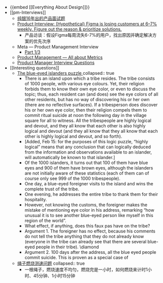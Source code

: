 - {{embed [[Everything About Design]]}}
- [[pm-Interviews]]
	- [纯银16年出的产品面试题](https://coffee.pmcaff.com/article/487940211717248/pmcaff?utm_source=forum)
	- [Product Interview: (Hypothetical) Figma is losing customers at 6–7% weekly. Figure out the reason & prioritize solutions.](https://bootcamp.uxdesign.cc/product-interview-rca-solution-design-question-figma-is-losing-customers-at-6-7-weekly-a9c1eb11a236)
		- 产品访谈：假设Figma每周流失6-7%的用户，找出原因并确定解决方案的优先次序
	- Meta — Product Management Interview
		- [Part 1/3](https://medium.com/design-bootcamp/meta-product-management-interview-part-1-3-68e098afadcf)
	- [Product Management — All about Metrics](https://alaamohy.medium.com/product-management-all-about-metrics-30ec93259e9a)
	- [Product Manager Interview Questions](https://www.productmanagementexercises.com/interview-questions)
- [[Interesting questions]]
	- [The blue-eyed islanders puzzle ](https://terrytao.wordpress.com/2011/04/07/the-blue-eyed-islanders-puzzle-repost/)
	  collapsed:: true
		- There is an island upon which a tribe resides. The tribe consists of 1000 people, with various eye colours. Yet, their religion forbids them to know their own eye color, or even to discuss the topic; thus, each resident can (and does) see the eye colors of all other residents, but has no way of discovering his or her own (there are no reflective surfaces). If a tribesperson does discover his or her own eye color, then their religion compels them to commit ritual suicide at noon the following day in the village square for all to witness. All the tribespeople are highly logical and devout, and they all know that each other is also highly logical and devout (and they all know that they all know that each other is highly logical and devout, and so forth).
		- [Added, Feb 15: for the purposes of this logic puzzle, “highly logical” means that any conclusion that can logically deduced from the information and observations available to an islander, will automatically be known to that islander.]
		- Of the 1000 islanders, it turns out that 100 of them have blue eyes and 900 of them have brown eyes, although the islanders are not initially aware of these statistics (each of them can of course only see 999 of the 1000 tribespeople).
		- One day, a blue-eyed foreigner visits to the island and wins the complete trust of the tribe.
		- One evening, he addresses the entire tribe to thank them for their hospitality.
		- However, not knowing the customs, the foreigner makes the mistake of mentioning eye color in his address, remarking “how unusual it is to see another blue-eyed person like myself in this region of the world”.
		- What effect, if anything, does this faux pas have on the tribe?
		- Argument 1. The foreigner has no effect, because his comments do not tell the tribe anything that they do not already know (everyone in the tribe can already see that there are several blue-eyed people in their tribe). \diamond
		- Argument 2. 100 days after the address, all the blue eyed people commit suicide. This is proven as a special case of
	- [绳子燃烧测速问题](https://www.nowcoder.com/questionTerminal/46213138ad38447ca2c28a77d366b32a)
	  collapsed:: true
		- 一根绳子，燃烧速度不均匀，燃烧完是一小时，如何燃烧来计时1小时、45分钟、1小时15分钟